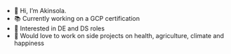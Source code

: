 - 👋 Hi, I’m Akinsola.
- 📚 Currently working on a GCP certification
- 👾 Interested in DE and DS roles
- 🌱 Would love to work on side projects on health, agriculture, climate and happiness

<!---
akinsolasalami/akinsolasalami is a ✨ special ✨ repository because its `README.md` (this file) appears on your GitHub profile.
You can click the Preview link to take a look at your changes.
--->
